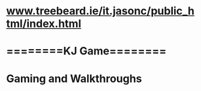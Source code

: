 www.treebeard.ie/it.jasonc/public_html/index.html
======================
========KJ Game========
=======================
Gaming and Walkthroughs
=======================
